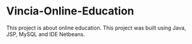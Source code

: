 # Vincia-Online-Education
This project is about online education. This project was built using Java, JSP, MySQL and IDE Netbeans.
